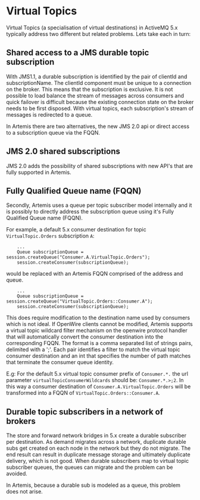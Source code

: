 Virtual Topics
==============

Virtual Topics (a specialisation of virtual destinations) in ActiveMQ 5.x typically address two different but related
problems. Lets take each in turn:
 
Shared access to a JMS durable topic subscription
-------------------------------------------------
With JMS1.1, a durable subscription is identified by the pair of clientId and subscriptionName. The clientId
component must be unique to a connection on the broker. This means that the subscription is exclusive. It is
not possible to load balance the stream of messages across consumers and quick failover is difficult because the
existing connection state on the broker needs to be first disposed.
With virtual topics, each subscription's stream of messages is redirected to a queue.

In Artemis there are two alternatives, the new JMS 2.0 api or direct access to a subscription queue via the FQQN.
 
JMS 2.0 shared subscriptions
----------------------------
JMS 2.0 adds the possibility of shared subscriptions with new API's that are fully supported in Artemis.

Fully Qualified Queue name (FQQN)
---------------------------------
Secondly, Artemis uses a queue per topic subscriber model internally and it is possibly to directly address the
subscription queue using it's Fully Qualified Queue name (FQQN).

For example, a default 5.x consumer destination for topic `VirtualTopic.Orders` subscription `A`:
```
    ...
    Queue subscriptionQueue = session.createQueue("Consumer.A.VirtualTopic.Orders");
    session.createConsumer(subscriptionQueue);

``` 
would be replaced with an Artemis FQQN comprised of the address and queue.
```
    ...
    Queue subscriptionQueue = session.createQueue("VirtualTopic.Orders::Consumer.A");
    session.createConsumer(subscriptionQueue);
```

This does require modification to the destination name used by consumers which is not ideal.
If OpenWire clients cannot be modified, Artemis supports a virtual topic wildcard filter
mechanism on the openwire protocol handler that will automatically convert the consumer destination into the
corresponding FQQN.
The format is a comma separated list of strings pairs, delimited with a ';'. Each pair identifies a filter to match
the virtual topic consumer destination and an int that specifies the number of path matches that terminate the consumer
queue identity.

E.g: For the default 5.x virtual topic consumer prefix of ```Consumer.*.``` the url parameter ```virtualTopicConsumerWildcards``` should be: ```Consumer.*.>;2```.
In this way a consumer destination of ```Consumer.A.VirtualTopic.Orders``` will be transformed into a FQQN of
```VirtualTopic.Orders::Consumer.A```. 


Durable topic subscribers in a network of brokers
-------------------------------------------------
The store and forward network bridges in 5.x create a durable subscriber per destination. As demand migrates across a
network, duplicate durable subs get created on each node in the network but they do not migrate. The end result can
result in duplicate message storage and ultimately duplicate delivery, which is not good.
When durable subscribers map to virtual topic subscriber queues, the queues can migrate and the problem can be avoided.

In Artemis, because a durable sub is modeled as a queue, this problem does not arise.